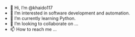 - 👋 Hi, I’m @khaido117
- 👀 I’m interested in software development and automation.
- 🌱 I’m currently learning Python.
- 💞️ I’m looking to collaborate on ...
- 📫 How to reach me ...

<!---
khaido117/khaido117 is a ✨ special ✨ repository because its `README.md` (this file) appears on your GitHub profile.
You can click the Preview link to take a look at your changes.
--->
